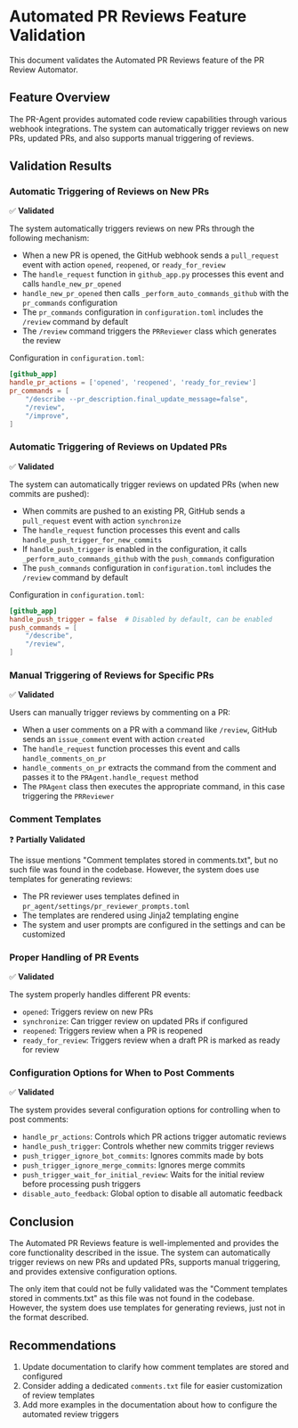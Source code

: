 # Automated PR Reviews Feature Validation

This document validates the Automated PR Reviews feature of the PR Review Automator.

## Feature Overview

The PR-Agent provides automated code review capabilities through various webhook integrations. The system can automatically trigger reviews on new PRs, updated PRs, and also supports manual triggering of reviews.

## Validation Results

### Automatic Triggering of Reviews on New PRs

✅ **Validated**

The system automatically triggers reviews on new PRs through the following mechanism:
- When a new PR is opened, the GitHub webhook sends a `pull_request` event with action `opened`, `reopened`, or `ready_for_review`
- The `handle_request` function in `github_app.py` processes this event and calls `handle_new_pr_opened`
- `handle_new_pr_opened` then calls `_perform_auto_commands_github` with the `pr_commands` configuration
- The `pr_commands` configuration in `configuration.toml` includes the `/review` command by default
- The `/review` command triggers the `PRReviewer` class which generates the review

Configuration in `configuration.toml`:
```toml
[github_app]
handle_pr_actions = ['opened', 'reopened', 'ready_for_review']
pr_commands = [
    "/describe --pr_description.final_update_message=false",
    "/review",
    "/improve",
]
```

### Automatic Triggering of Reviews on Updated PRs

✅ **Validated**

The system can automatically trigger reviews on updated PRs (when new commits are pushed):
- When commits are pushed to an existing PR, GitHub sends a `pull_request` event with action `synchronize`
- The `handle_request` function processes this event and calls `handle_push_trigger_for_new_commits`
- If `handle_push_trigger` is enabled in the configuration, it calls `_perform_auto_commands_github` with the `push_commands` configuration
- The `push_commands` configuration in `configuration.toml` includes the `/review` command by default

Configuration in `configuration.toml`:
```toml
[github_app]
handle_push_trigger = false  # Disabled by default, can be enabled
push_commands = [
    "/describe",
    "/review",
]
```

### Manual Triggering of Reviews for Specific PRs

✅ **Validated**

Users can manually trigger reviews by commenting on a PR:
- When a user comments on a PR with a command like `/review`, GitHub sends an `issue_comment` event with action `created`
- The `handle_request` function processes this event and calls `handle_comments_on_pr`
- `handle_comments_on_pr` extracts the command from the comment and passes it to the `PRAgent.handle_request` method
- The `PRAgent` class then executes the appropriate command, in this case triggering the `PRReviewer`

### Comment Templates

❓ **Partially Validated**

The issue mentions "Comment templates stored in comments.txt", but no such file was found in the codebase. However, the system does use templates for generating reviews:
- The PR reviewer uses templates defined in `pr_agent/settings/pr_reviewer_prompts.toml`
- The templates are rendered using Jinja2 templating engine
- The system and user prompts are configured in the settings and can be customized

### Proper Handling of PR Events

✅ **Validated**

The system properly handles different PR events:
- `opened`: Triggers review on new PRs
- `synchronize`: Can trigger review on updated PRs if configured
- `reopened`: Triggers review when a PR is reopened
- `ready_for_review`: Triggers review when a draft PR is marked as ready for review

### Configuration Options for When to Post Comments

✅ **Validated**

The system provides several configuration options for controlling when to post comments:
- `handle_pr_actions`: Controls which PR actions trigger automatic reviews
- `handle_push_trigger`: Controls whether new commits trigger reviews
- `push_trigger_ignore_bot_commits`: Ignores commits made by bots
- `push_trigger_ignore_merge_commits`: Ignores merge commits
- `push_trigger_wait_for_initial_review`: Waits for the initial review before processing push triggers
- `disable_auto_feedback`: Global option to disable all automatic feedback

## Conclusion

The Automated PR Reviews feature is well-implemented and provides the core functionality described in the issue. The system can automatically trigger reviews on new PRs and updated PRs, supports manual triggering, and provides extensive configuration options.

The only item that could not be fully validated was the "Comment templates stored in comments.txt" as this file was not found in the codebase. However, the system does use templates for generating reviews, just not in the format described.

## Recommendations

1. Update documentation to clarify how comment templates are stored and configured
2. Consider adding a dedicated `comments.txt` file for easier customization of review templates
3. Add more examples in the documentation about how to configure the automated review triggers

